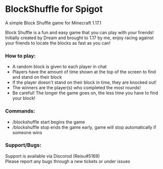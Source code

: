 # BlockShuffle for Spigot

A simple Block Shuffle game for Minecraft 1.17.1

Block Shuffle is a fun and easy game that you can play with your friends! Initially created by Dream and brought to 1.17 by me, enjoy racing against your friends to locate the blocks as fast as you can!

### How to play:
- A random block is given to each player in chat
- Players have the amount of time shown at the top of the screen to find and stand on their block
- If the player doesn't stand on their block in time, they are knocked out!
- The winners are the player(s) who completed the most rounds!
- Be careful! The longer the game goes on, the less time you have to find your block!

### Commands:  
- /blockshuffle start begins the game
- /blockshuffle stop ends the game early, game will stop automatically if someone wins  
  
### Support/Bugs:  
Support is available via Discorod (Reisu#5169)  
Please report any bugs through a new tickets or under issues
